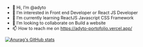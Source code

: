- 👋 Hi, I’m @adyto
- 👀 I’m interested in Front end Developer or React JS Developer 
- 🌱 I’m currently learning ReactJS Javascript CSS Framework
- 💞️ I’m looking to collaborate on Build a website
- 📫 How to reach me on https://adyto-portofolio.vercel.app/

[![Anurag's GitHub stats](https://github-readme-stats.vercel.app/api?username=adyto)](https://github.com/anuraghazra/github-readme-stats)

<!---
adyto/adyto is a ✨ special ✨ repository because its `README.md` (this file) appears on your GitHub profile.
You can click the Preview link to take a look at your changes.
--->
